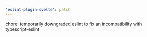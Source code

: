 ```yaml
---
'eslint-plugin-svelte': patch
---
```


chore: temporarily downgraded eslint to fix an incompatibility with typescript-eslint
